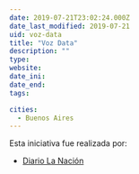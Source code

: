 ```yaml
---
date: 2019-07-21T23:02:24.000Z
date_last_modified: 2019-07-21
uid: voz-data
title: "Voz Data"
description: ""
type: 
website: 
date_ini: 
date_end: 
tags:

cities: 
  - Buenos Aires
---
```


Esta iniciativa fue realizada por:

- [Diario La Nación](/i/diario-la-nacion.html)

